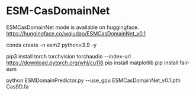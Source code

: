 # ESM-CasDomainNet
ESMCasDomainNet mode is available on huggingface.
https://huggingface.co/wqiudao/ESMCasDomainNet_v0.1


conda create -n esm2 python=3.9  -y

pip3 install torch torchvision torchaudio --index-url https://download.pytorch.org/whl/cu118
pip install matplotlib
pip install fair-esm 





python ESMDomainPredictor.py  --use_gpu   ESMCasDomainNet_v0.1.pth Cas9D.fa
